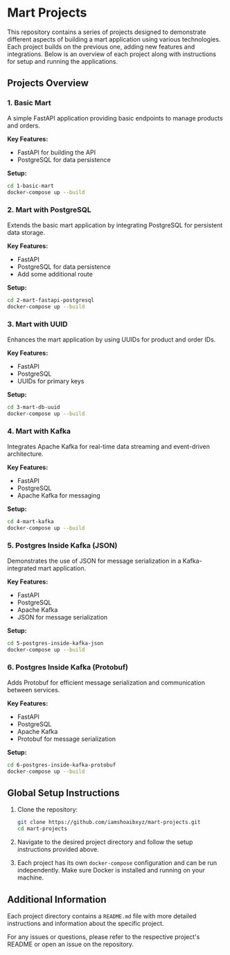 # Mart Projects

This repository contains a series of projects designed to demonstrate different aspects of building a mart application using various technologies. Each project builds on the previous one, adding new features and integrations. Below is an overview of each project along with instructions for setup and running the applications.

## Projects Overview

### 1. Basic Mart

A simple FastAPI application providing basic endpoints to manage products and orders.

**Key Features:**
- FastAPI for building the API
- PostgreSQL for data persistence

**Setup:**
```sh
cd 1-basic-mart
docker-compose up --build
```

### 2. Mart with PostgreSQL

Extends the basic mart application by integrating PostgreSQL for persistent data storage.

**Key Features:**
- FastAPI
- PostgreSQL for data persistence
- Add some additional route

**Setup:**
```sh
cd 2-mart-fastapi-postgresql
docker-compose up --build
```

### 3. Mart with UUID

Enhances the mart application by using UUIDs for product and order IDs.

**Key Features:**
- FastAPI
- PostgreSQL
- UUIDs for primary keys

**Setup:**
```sh
cd 3-mart-db-uuid
docker-compose up --build
```

### 4. Mart with Kafka

Integrates Apache Kafka for real-time data streaming and event-driven architecture.

**Key Features:**
- FastAPI
- PostgreSQL
- Apache Kafka for messaging

**Setup:**
```sh
cd 4-mart-kafka
docker-compose up --build
```

### 5. Postgres Inside Kafka (JSON)

Demonstrates the use of JSON for message serialization in a Kafka-integrated mart application.

**Key Features:**
- FastAPI
- PostgreSQL
- Apache Kafka
- JSON for message serialization

**Setup:**
```sh
cd 5-postgres-inside-kafka-json
docker-compose up --build
```

### 6. Postgres Inside Kafka (Protobuf)

Adds Protobuf for efficient message serialization and communication between services.

**Key Features:**
- FastAPI
- PostgreSQL
- Apache Kafka
- Protobuf for message serialization

**Setup:**
```sh
cd 6-postgres-inside-kafka-protobuf
docker-compose up --build
```

## Global Setup Instructions

1. Clone the repository:
    ```sh
    git clone https://github.com/iamshoaibxyz/mart-projects.git
    cd mart-projects
    ```

2. Navigate to the desired project directory and follow the setup instructions provided above.

3. Each project has its own `docker-compose` configuration and can be run independently. Make sure Docker is installed and running on your machine.

## Additional Information

Each project directory contains a `README.md` file with more detailed instructions and information about the specific project.

For any issues or questions, please refer to the respective project's README or open an issue on the repository.

